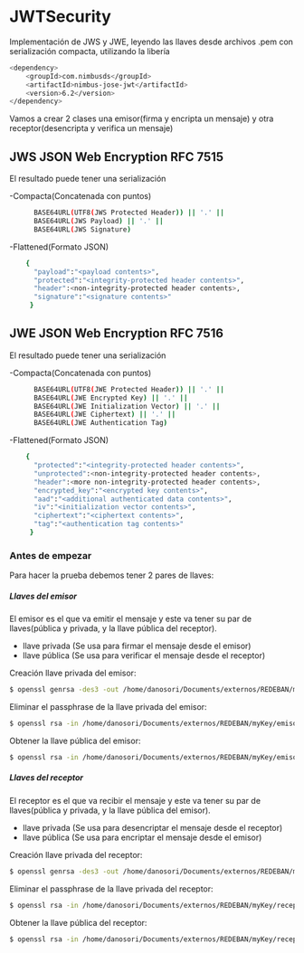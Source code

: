 # JWTSecurity
Implementación de JWS y JWE, leyendo las llaves desde archivos .pem con serialización compacta, utilizando la libería 
```sh
<dependency>
    <groupId>com.nimbusds</groupId>
    <artifactId>nimbus-jose-jwt</artifactId>
    <version>6.2</version>
</dependency>
```

Vamos a crear 2 clases una emisor(firma y encripta un mensaje) y otra receptor(desencripta y verifica un mensaje) 

## JWS JSON Web Encryption RFC 7515

El resultado puede tener una serialización 

-Compacta(Concatenada con puntos)
```sh
      BASE64URL(UTF8(JWS Protected Header)) || '.' ||
      BASE64URL(JWS Payload) || '.' ||
      BASE64URL(JWS Signature)
```


-Flattened(Formato JSON) 
```sh
    {
      "payload":"<payload contents>",
      "protected":"<integrity-protected header contents>",
      "header":<non-integrity-protected header contents>,
      "signature":"<signature contents>"
     }
```

## JWE JSON Web Encryption RFC 7516

El resultado puede tener una serialización 

-Compacta(Concatenada con puntos)
```sh
      BASE64URL(UTF8(JWE Protected Header)) || '.' ||
      BASE64URL(JWE Encrypted Key) || '.' ||
      BASE64URL(JWE Initialization Vector) || '.' ||
      BASE64URL(JWE Ciphertext) || '.' ||
      BASE64URL(JWE Authentication Tag)
```


-Flattened(Formato JSON) 
```sh
    {
      "protected":"<integrity-protected header contents>",
      "unprotected":<non-integrity-protected header contents>,
      "header":<more non-integrity-protected header contents>,
      "encrypted_key":"<encrypted key contents>",
      "aad":"<additional authenticated data contents>",
      "iv":"<initialization vector contents>",
      "ciphertext":"<ciphertext contents>",
      "tag":"<authentication tag contents>"
     }
```

### Antes de empezar

Para hacer la prueba debemos tener 2 pares de llaves: 
##### Llaves del emisor 

El emisor es el que va emitir el mensaje y este va tener su par de llaves(pública y privada, y la llave pública del receptor).

 - llave privada (Se usa para firmar el mensaje desde el emisor)
 - llave pública (Se usa para verificar el mensaje desde el receptor)

Creación llave privada del emisor:
```sh
$ openssl genrsa -des3 -out /home/danosori/Documents/externos/REDEBAN/myKey/emisorKey/emisorprivate1.pem 2048
```

Eliminar el passphrase de la llave privada del emisor:
```sh
$ openssl rsa -in /home/danosori/Documents/externos/REDEBAN/myKey/emisorKey/emisorprivate1.pem -out /home/danosori/Documents/externos/REDEBAN/myKey/emisorKey/emisorprivate.pem
```

Obtener la llave pública del emisor:
```sh
$ openssl rsa -in /home/danosori/Documents/externos/REDEBAN/myKey/emisorKey/emisorprivate.pem -outform PEM -pubout -out /home/danosori/Documents/externos/REDEBAN/myKey/emisorKey/emisorpublic.pem
```
##### Llaves del receptor


El receptor es el que va recibir el mensaje y este va tener su par de llaves(pública y privada, y la llave pública del emisor).

 - llave privada (Se usa para desencriptar el mensaje desde el receptor)
 - llave pública (Se usa para encriptar el mensaje desde el emisor)

Creación llave privada del receptor:
```sh
$ openssl genrsa -des3 -out /home/danosori/Documents/externos/REDEBAN/myKey/receptorKey/receptorprivate1.pem 2048
```

Eliminar el passphrase de la llave privada del receptor:
```sh
$ openssl rsa -in /home/danosori/Documents/externos/REDEBAN/myKey/receptorKey/receptorprivate1.pem -out /home/danosori/Documents/externos/REDEBAN/myKey/receptorKey/receptorprivate.pem
```

Obtener la llave pública del receptor:
```sh
$ openssl rsa -in /home/danosori/Documents/externos/REDEBAN/myKey/receptorKey/receptorprivate.pem -outform PEM -pubout -out /home/danosori/Documents/externos/REDEBAN/myKey/receptorKey/receptorpublic.pem
```